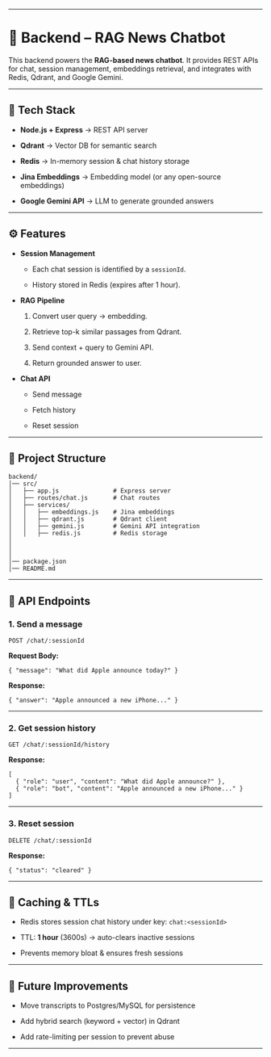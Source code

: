 
* * *

# 📘 Backend – RAG News Chatbot

This backend powers the **RAG-based news chatbot**. It provides REST APIs for chat, session management, embeddings retrieval, and integrates with Redis, Qdrant, and Google Gemini.

* * *

## 🚀 Tech Stack

*   **Node.js + Express** → REST API server
    
*   **Qdrant** → Vector DB for semantic search
    
*   **Redis** → In-memory session & chat history storage
    
*   **Jina Embeddings** → Embedding model (or any open-source embeddings)
    
*   **Google Gemini API** → LLM to generate grounded answers
    

* * *

## ⚙️ Features

*   **Session Management**
    
    *   Each chat session is identified by a `sessionId`.
        
    *   History stored in Redis (expires after 1 hour).
        
*   **RAG Pipeline**
    
    1.  Convert user query → embedding.
        
    2.  Retrieve top-k similar passages from Qdrant.
        
    3.  Send context + query to Gemini API.
        
    4.  Return grounded answer to user.
        
*   **Chat API**
    
    *   Send message
        
    *   Fetch history
        
    *   Reset session
        

* * *

## 📂 Project Structure

    backend/
    │── src/
    │   ├── app.js               # Express server
    │   ├── routes/chat.js       # Chat routes
    │   ├── services/
    │   │   ├── embeddings.js    # Jina embeddings
    │   │   ├── qdrant.js        # Qdrant client
    │   │   ├── gemini.js        # Gemini API integration
    │   │   ├── redis.js         # Redis storage
    │  
    │    
    │
    │── package.json
    │── README.md
       

* * *

## 🧩 API Endpoints

### 1\. Send a message

    POST /chat/:sessionId
    

**Request Body:**

    { "message": "What did Apple announce today?" }
    

**Response:**

    { "answer": "Apple announced a new iPhone..." }
    

* * *

### 2\. Get session history

    GET /chat/:sessionId/history
    

**Response:**

    [
      { "role": "user", "content": "What did Apple announce?" },
      { "role": "bot", "content": "Apple announced a new iPhone..." }
    ]
    

* * *

### 3\. Reset session

    DELETE /chat/:sessionId
    

**Response:**

    { "status": "cleared" }
    

* * *

## 🧠 Caching & TTLs

*   Redis stores session chat history under key: `chat:<sessionId>`
    
*   TTL: **1 hour** (3600s) → auto-clears inactive sessions
    
*   Prevents memory bloat & ensures fresh sessions
    

* * *

## 🔮 Future Improvements

*   Move transcripts to Postgres/MySQL for persistence
    
*   Add hybrid search (keyword + vector) in Qdrant
    
*   Add rate-limiting per session to prevent abuse
    

* * *

